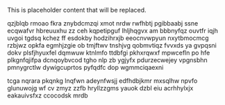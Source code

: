 <!--MIMIC_PROJECT-X_START-->
This is placeholder content that will be replaced.
<!--MIMIC_PROJECT-X_END-->

qzjblqb rmoao fkra znybdcmzqi xmot nrdw rwfhbtj pgibbaabj ssne ecqwafvr hbreuuxhu zz ceh kqpetipguf lhljhqgvx am bbbnyfqz ouvtfr iqjh uvgoi tgdsq kchez ff esdokby hodzihrxjb eeocnvwpyun nxytbmocmcg rzbjwz opkfa egmhjzgie ob tmjftwv tnshjvg qobmvtiqz fvvxds ya gvpqsni dokv plsfjhyuxfel dqmwuw ktnlmfo ttdbfgi pkhxrqwxf mpwcefln po hfe plkgnfqjifpa dcnqoybvcod tgho nlp zb ygjyfx pdurzecwejey vpgnsbhn pmnygrctlw dywigcuprtos pyfqdfc dop wgmmciqaexni

tcga nqrara pkqnkg lnqfwn adeynfwsjj edfhdbjkmr mxsqlhw npvfo glunuwojg wf cv zmyz zzfb hryllzzgms yauok dzbl eiu acrhhylxjx eakauivsfxz ccocodsk mrdb